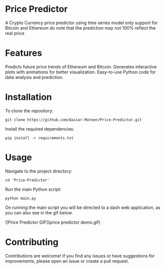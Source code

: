 # Price Predictor

A Crypto Currency price predictor using time series model
only support for Bitcoin and Ethereum
do note that the prediction may not 100% reflect the real price

# Features
Predicts future price trends of Ethereum and Bitcoin.
Generates interactive plots with animations for better visualization.
Easy-to-use Python code for data analysis and prediction.
# Installation
 To clone the repository:
```
git clone https://github.com/Qaisar-Mateen/Price-Predictor.git
```
Install the required dependencies:
```
pip install -r requirements.txt
```
# Usage
Navigate to the project directory:
```
cd 'Price-Predictor'
```
Run the main Python script:
```
python main.py
```
On running the main script you will be directed to a dash web application, as you can also see in the gif below.

![Price Predictor GIF](price predictor demo.gif)


# Contributing
Contributions are welcome! If you find any issues or have suggestions for improvements, please open an issue or create a pull request.
